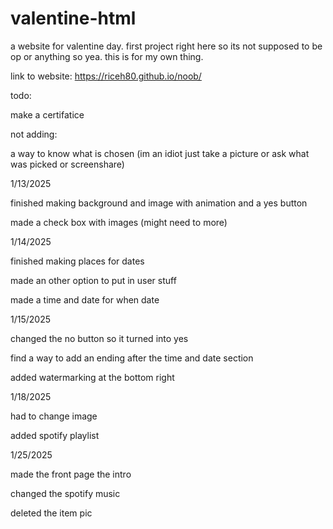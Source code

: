 # valentine-html
a website for valentine day. first project right here so its not supposed to be op or anything so yea. this is for my own thing.

link to website: https://riceh80.github.io/noob/


todo:

make a certifatice 



not adding:

a way to know what is chosen (im an idiot just take a picture or ask what was picked or screenshare)



1/13/2025

finished making background and image with animation and a yes button 

made a check box with images (might need to more)


1/14/2025

finished making places for dates

made an other option to put in user stuff

made a time and date for when date



1/15/2025

changed the no button so it turned into yes

find a way to add an ending after the time and date section

added watermarking at the bottom right

1/18/2025

had to change image

added spotify playlist


1/25/2025

made the front page the intro

changed the spotify music

deleted the item pic
